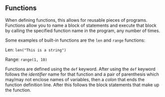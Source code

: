 ## Functions

When defining functions, this allows for reusable pieces of programs.  Functions allow you to name a block of statements and execute that block by calling the specified function name in the program, any number of times.  

Some examples of built-in functions are the `len` and `range` functions:

Len: `len("This is a string")`

Range: `range(1, 10)`

Functions are defined using the `def` keyword.  After using the `def` keyword follows the *identifier* name for that function and a pair of parenthesis which may/may not enclose names of variables, then a *colon* that ends the function definition line.  After this follows the block statements that make up the function.
